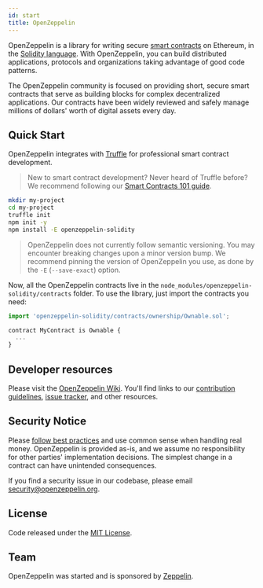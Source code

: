```yaml
---
id: start
title: OpenZeppelin
---
```


OpenZeppelin is a library for writing secure [smart contracts](https://en.wikipedia.org/wiki/Smart_contract) on Ethereum, in the [Solidity language](https://solidity.readthedocs.io/en/develop/). With OpenZeppelin, you can build distributed applications, protocols and organizations taking advantage of good code patterns.

The OpenZeppelin community is focused on providing short, secure smart contracts that serve as building blocks for complex decentralized applications. Our contracts have been widely reviewed and safely manage millions of dollars' worth of digital assets every day. 

## Quick Start

OpenZeppelin integrates with [Truffle](http://truffleframework.com) for professional smart contract development.

> New to smart contract development? Never heard of Truffle before? We recommend following our [Smart Contracts 101 guide](smart-contracts-101.md).

```sh
mkdir my-project
cd my-project
truffle init
npm init -y
npm install -E openzeppelin-solidity
```

> OpenZeppelin does not currently follow semantic versioning. You may encounter breaking changes upon a minor version bump. We recommend pinning the version of OpenZeppelin you use, as done by the `-E` (`--save-exact`) option.

Now, all the OpenZeppelin contracts live in the `node_modules/openzeppelin-solidity/contracts` folder. To use the library, just import the contracts you need:

```js
import 'openzeppelin-solidity/contracts/ownership/Ownable.sol';

contract MyContract is Ownable {
  ...
}
```

## Developer resources
Please visit the [OpenZeppelin Wiki](https://github.com/OpenZeppelin/openzeppelin-solidity/wiki). You'll find links to our [contribution guidelines](https://github.com/OpenZeppelin/openzeppelin-solidity/blob/master/CONTRIBUTING.md), [issue tracker](https://github.com/OpenZeppelin/openzeppelin-solidity/issues), and other resources. 

## Security Notice
Please [follow best practices](https://consensys.github.io/smart-contract-best-practices/) and use common sense when handling real money. OpenZeppelin is provided as-is, and we assume no responsibility for other parties' implementation decisions. The simplest change in a contract can have unintended consequences.

If you find a security issue in our codebase, please email [security@openzeppelin.org](mailto:security@openzeppelin.org).

## License
Code released under the [MIT License](https://github.com/OpenZeppelin/openzeppelin-solidity/blob/master/LICENSE).

## Team
OpenZeppelin was started and is sponsored by [Zeppelin](https://zeppelin.solutions/).